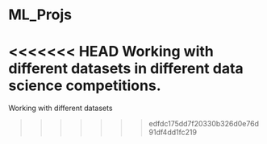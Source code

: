 # ML_Projs
<<<<<<< HEAD
Working with different datasets in different data science competitions.
=======
Working with different datasets 
>>>>>>> edfdc175dd7f20330b326d0e76d91df4dd1fc219
